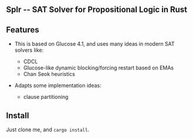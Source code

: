 Splr -- SAT Solver for Propositional Logic in Rust
----

## Features

- This is based on Glucose 4.1, and uses many ideas in modern SAT solvers like:
  - CDCL
  - Glucose-like dynamic blocking/forcing restart based on EMAs
  - Chan Seok heuristics

- Adapts some implementation ideas:
  - clause partitioning

## Install

Just clone me, and `cargo install`.

